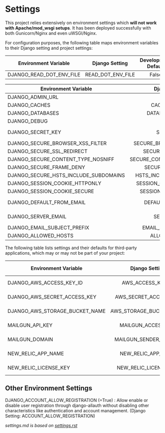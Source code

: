Settings
========

This project relies extensively on environment settings which **will not
work with Apache/mod\_wsgi setups**. It has been deployed successfully
with both Gunicorn/Nginx and even uWSGI/Nginx.

For configuration purposes, the following table maps environment
variables to their Django setting and project settings:



  | Environment Variable                        | Django Setting         | Development Default   | Production Default|
  | ------------------------------------------- |:----------------------:|:---------------------:| ----------------: |
  | DJANGO\_READ\_DOT\_ENV\_FILE                | READ\_DOT\_ENV\_FILE   | False                 | False             |

  | Environment Variable                        | Django Setting                   | Development Default             | Production Default|
  | ------------------------------------------- |:--------------------------------:|:-------------------------------:| ----------------: |
  | DJANGO\_ADMIN\_URL                          | n/a                              | 'admin/'                        | raises error      |
  | DJANGO\_CACHES                              | CACHES (default)                 | locmem                          | redis             |
  | DJANGO\_DATABASES                           |  DATABASES (default)             | See code                        | See code          |
  | DJANGO\_DEBUG                               | DEBUG                            | True                            | False
  | DJANGO\_SECRET\_KEY                         | SECRET\_KEY                      | !!!SET DJANGO\_SECRET\_KEY!!!   | raises error
  | DJANGO\_SECURE\_BROWSER\_XSS\_FILTER        | SECURE\_BROWSER\_XSS\_FILTER     | n/a                             | True
  | DJANGO\_SECURE\_SSL\_REDIRECT               | SECURE\_SSL\_REDIRECT            | n/a                             | True
  | DJANGO\_SECURE\_CONTENT\_TYPE\_NOSNIFF      | SECURE\_CONTENT\_TYPE\_NOSNIFF   | n/a                             | True
  | DJANGO\_SECURE\_FRAME\_DENY                 | SECURE\_FRAME\_DENY              | n/a                             | True
  | DJANGO\_SECURE\_HSTS\_INCLUDE\_SUBDOMAINS   | HSTS\_INCLUDE\_SUBDOMAINS        | n/a                             | True
  | DJANGO\_SESSION\_COOKIE\_HTTPONLY           | SESSION\_COOKIE\_HTTPONLY        | n/a                             | True
  | DJANGO\_SESSION\_COOKIE\_SECURE             | SESSION\_COOKIE\_SECURE          | n/a                             | False
  | DJANGO\_DEFAULT\_FROM\_EMAIL                | DEFAULT\_FROM\_EMAIL             | n/a                             | "your\_project\_name \<<noreply@your_domain_name>\>"
  | DJANGO\_SERVER\_EMAIL                       | SERVER\_EMAIL                    | n/a                             | "your\_project\_name \<<noreply@your_domain_name>\>"
  | DJANGO\_EMAIL\_SUBJECT\_PREFIX              | EMAIL\_SUBJECT\_PREFIX           | n/a                             | "[your\_project\_name] "
  | DJANGO\_ALLOWED\_HOSTS                      | ALLOWED\_HOSTS                   | ['\*']                          | ['your\_domain\_name']

The following table lists settings and their defaults for third-party
applications, which may or may not be part of your project:

  | Environment Variable                 | Django Setting               | Development Default   | Production Default|
  | ------------------------------------ |:----------------------------:|:---------------------:| ----------------: |
  | DJANGO\_AWS\_ACCESS\_KEY\_ID         | AWS\_ACCESS\_KEY\_ID         | n/a                   | raises error
  | DJANGO\_AWS\_SECRET\_ACCESS\_KEY     | AWS\_SECRET\_ACCESS\_KEY     | n/a                   | raises error
  | DJANGO\_AWS\_STORAGE\_BUCKET\_NAME   | AWS\_STORAGE\_BUCKET\_NAME   | n/a                   | raises error
  | MAILGUN\_API\_KEY                    | MAILGUN\_ACCESS\_KEY         | n/a                   | raises error
  | MAILGUN\_DOMAIN                      | MAILGUN\_SENDER\_DOMAIN      | n/a                   | raises error
  | NEW\_RELIC\_APP\_NAME                | NEW\_RELIC\_APP\_NAME        | n/a                   | raises error
  | NEW\_RELIC\_LICENSE\_KEY             | NEW\_RELIC\_LICENSE\_KEY     | n/a                   | raises error

Other Environment Settings
--------------------------

DJANGO\_ACCOUNT\_ALLOW\_REGISTRATION (=True)
:   Allow enable or disable user registration through django-allauth
    without disabling other characteristics like authentication and
    account management. (Django Setting: ACCOUNT\_ALLOW\_REGISTRATION)


*settings.md is based on [settings.rst](http://cookiecutter-django.readthedocs.io/en/latest/settings.html)*
